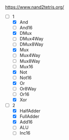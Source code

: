 https://www.nand2tetris.org/

- [ ] 1
  - [x] And
  - [ ] And16
  - [x] DMux
  - [ ] DMux4Way
  - [ ] DMux8Way
  - [x] Mux
  - [ ] Mux4Way
  - [ ] Mux8Way
  - [ ] Mux16
  - [x] Not
  - [ ] Not16
  - [x] Or
  - [ ] Or8Way
  - [ ] Or16
  - [x] Xor
- [ ] 2
  - [x] HalfAdder
  - [x] FullAdder
  - [x] Add16
  - [ ] ALU
  - [ ] Inc16
